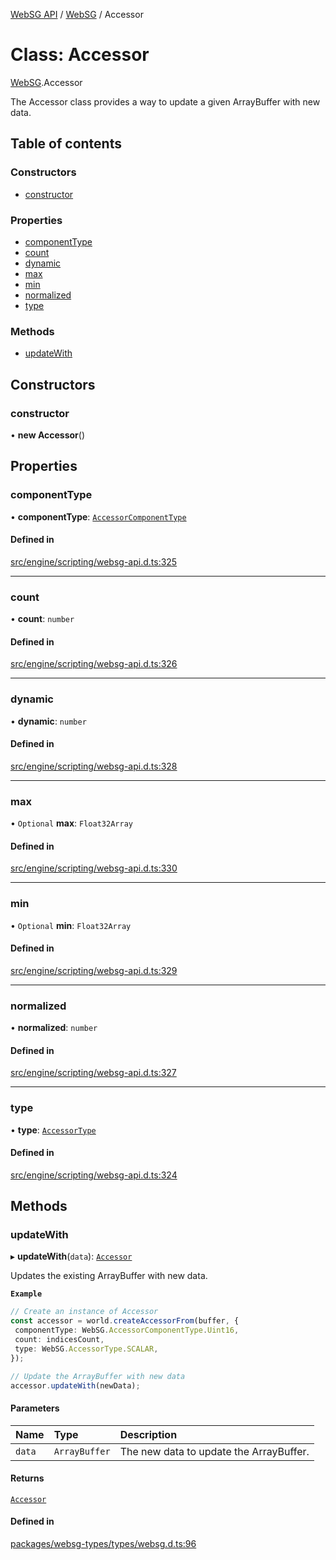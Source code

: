 [WebSG API](../README.md) / [WebSG](../modules/WebSG.md) / Accessor

# Class: Accessor

[WebSG](../modules/WebSG.md).Accessor

The Accessor class provides a way to update a given ArrayBuffer
with new data.

## Table of contents

### Constructors

- [constructor](WebSG.Accessor.md#constructor)

### Properties

- [componentType](WebSG.Accessor.md#componenttype)
- [count](WebSG.Accessor.md#count)
- [dynamic](WebSG.Accessor.md#dynamic)
- [max](WebSG.Accessor.md#max)
- [min](WebSG.Accessor.md#min)
- [normalized](WebSG.Accessor.md#normalized)
- [type](WebSG.Accessor.md#type)

### Methods

- [updateWith](WebSG.Accessor.md#updatewith)

## Constructors

### constructor

• **new Accessor**()

## Properties

### componentType

• **componentType**: [`AccessorComponentType`](../enums/WebSG.AccessorComponentType.md)

#### Defined in

[src/engine/scripting/websg-api.d.ts:325](https://github.com/thirdroom/thirdroom/blob/c8b57e0e/src/engine/scripting/websg-api.d.ts#L325)

___

### count

• **count**: `number`

#### Defined in

[src/engine/scripting/websg-api.d.ts:326](https://github.com/thirdroom/thirdroom/blob/c8b57e0e/src/engine/scripting/websg-api.d.ts#L326)

___

### dynamic

• **dynamic**: `number`

#### Defined in

[src/engine/scripting/websg-api.d.ts:328](https://github.com/thirdroom/thirdroom/blob/c8b57e0e/src/engine/scripting/websg-api.d.ts#L328)

___

### max

• `Optional` **max**: `Float32Array`

#### Defined in

[src/engine/scripting/websg-api.d.ts:330](https://github.com/thirdroom/thirdroom/blob/c8b57e0e/src/engine/scripting/websg-api.d.ts#L330)

___

### min

• `Optional` **min**: `Float32Array`

#### Defined in

[src/engine/scripting/websg-api.d.ts:329](https://github.com/thirdroom/thirdroom/blob/c8b57e0e/src/engine/scripting/websg-api.d.ts#L329)

___

### normalized

• **normalized**: `number`

#### Defined in

[src/engine/scripting/websg-api.d.ts:327](https://github.com/thirdroom/thirdroom/blob/c8b57e0e/src/engine/scripting/websg-api.d.ts#L327)

___

### type

• **type**: [`AccessorType`](../enums/WebSG.AccessorType.md)

#### Defined in

[src/engine/scripting/websg-api.d.ts:324](https://github.com/thirdroom/thirdroom/blob/c8b57e0e/src/engine/scripting/websg-api.d.ts#L324)

## Methods

### updateWith

▸ **updateWith**(`data`): [`Accessor`](WebSG.Accessor.md)

Updates the existing ArrayBuffer with new data.

**`Example`**

```ts
// Create an instance of Accessor
const accessor = world.createAccessorFrom(buffer, {
 componentType: WebSG.AccessorComponentType.Uint16,
 count: indicesCount,
 type: WebSG.AccessorType.SCALAR,
});

// Update the ArrayBuffer with new data
accessor.updateWith(newData);
```

#### Parameters

| Name | Type | Description |
| :------ | :------ | :------ |
| `data` | `ArrayBuffer` | The new data to update the ArrayBuffer. |

#### Returns

[`Accessor`](WebSG.Accessor.md)

#### Defined in

[packages/websg-types/types/websg.d.ts:96](https://github.com/thirdroom/thirdroom/blob/c8b57e0e/packages/websg-types/types/websg.d.ts#L96)
